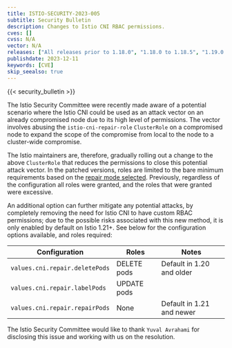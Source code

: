 ```yaml
---
title: ISTIO-SECURITY-2023-005
subtitle: Security Bulletin
description: Changes to Istio CNI RBAC permissions.
cves: []
cvss: N/A
vector: N/A
releases: ["All releases prior to 1.18.0", "1.18.0 to 1.18.5", "1.19.0 to 1.19.4", "1.20.0"]
publishdate: 2023-12-11
keywords: [CVE]
skip_seealso: true
---
```


{{< security_bulletin >}}

The Istio Security Committee were recently made aware of a potential scenario where the Istio CNI could be used as an attack vector on an already compromised node due to its high level of permissions.  The vector involves abusing the `istio-cni-repair-role` `ClusterRole` on a compromised node to expand the scope of the compromise from local to the node to a cluster-wide compromise.

The Istio maintainers are, therefore, gradually rolling out a change to the above `ClusterRole` that reduces the permissions to close this potential attack vector. In the patched versions, roles are limited to the bare minimum requirements based on the [repair mode selected](docs/setup/additional-setup/cni/#race-condition--mitigation). Previously, regardless of the configuration all roles were granted, and the roles that were granted were excessive.

An additional option can further mitigate any potential attacks, by completely removing the need for Istio CNI to have custom RBAC permissions; due to the possible risks associated with this new method, it is only enabled by default on Istio 1.21+. See below for the configuration options available, and roles required:

|Configuration                    | Roles       | Notes
|---------------------------------|-------------|--------------------------
|`values.cni.repair.deletePods`   | DELETE pods | Default in 1.20 and older
|`values.cni.repair.labelPods`    | UPDATE pods | 
|`values.cni.repair.repairPods`   | None        | Default in 1.21 and newer

The Istio Security Committee would like to thank `Yuval Avrahami` for disclosing this issue and working with us on the resolution.
